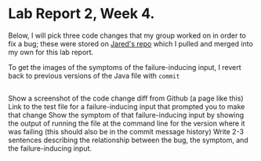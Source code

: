 # Lab Report 2, Week 4.

Below, I will pick three code changes that my group worked on in order to fix a 
bug; these were stored on 
[Jared's repo](https://github.com/jared-hughes/markdown-parse) which I pulled and
merged into my own for this lab report. 

To get the images of the symptoms of the failure-inducing input, I revert back to
previous versions of the Java file with `commit`

## 
Show a screenshot of the code change diff from Github (a page like this)
Link to the test file for a failure-inducing input that prompted you to make that change
Show the symptom of that failure-inducing input by showing the output of running the file at the command line for the version where it was failing (this should also be in the commit message history)
Write 2-3 sentences describing the relationship between the bug, the symptom, and the failure-inducing input.